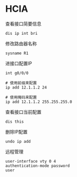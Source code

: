 # HCIA

查看接口简要信息

```
dis ip int bri
```

修改路由器名称

```
sysname R1
```



进接口配置IP

```
int g0/0/0

# 使用前缀来配置
ip add 12.1.1.2 24

# 使用掩码来配置
ip add 12.1.1.2 255.255.255.0
```

查看接口当前配置

```
dis this
```

删除IP配置

```
undo ip add
```

远程管理

```
user-interface vty 0 4
authentication-mode password
user 
```

